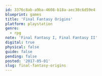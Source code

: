 ```yaml
---
id: 3376c8ab-a9ba-4608-b18a-aec38c6d59e4
blueprint: games
title: 'Final Fantasy Origins'
platform: playstation
genre:
  - rpg
note: 'Final Fantasy I, Final Fantasy II'
digital: true
physical: false
guide: false
pending: false
posted: '2017-05-01'
slug: final-fantasy-origins
---
```

